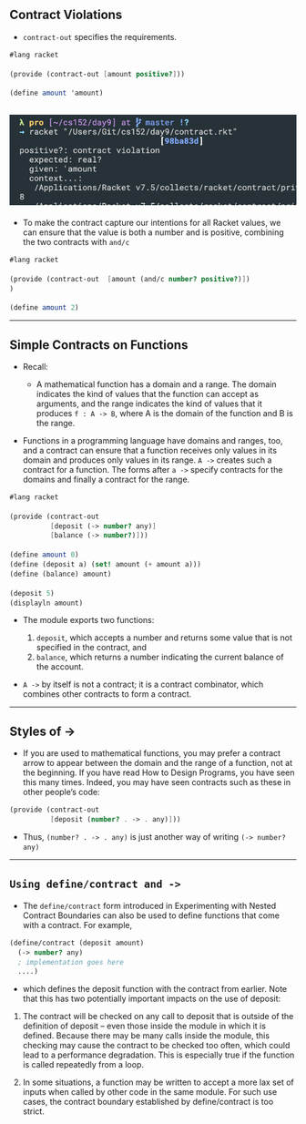 ## Contract Violations

- `contract-out` specifies the requirements.
```scheme
#lang racket
 
(provide (contract-out [amount positive?]))
 
(define amount 'amount)
```
![](img/2020-03-02-09-20-17.png)
---

- To make the contract capture our intentions for all Racket values, 
we can ensure that the value is both a number and is positive, combining the two contracts with `and/c`
```scheme
#lang racket

(provide (contract-out  [amount (and/c number? positive?)])
)

(define amount 2)
```
---

## Simple Contracts on Functions
- Recall:
  - A mathematical function has a domain and a range. 
    The domain indicates the kind of values that the function can accept as arguments, 
    and the range indicates the kind of values that it produces
    `f : A -> B`,  where A is the domain of the function and B is the range.

- Functions in a programming language have domains and ranges, too, 
  and a contract can ensure that a function receives only values in its domain 
  and produces only values in its range.
  `A ->` creates such a contract for a function. 
  The forms after `a ->` specify contracts for the domains and finally a contract for the range.

```scheme
#lang racket
 
(provide (contract-out
          [deposit (-> number? any)]
          [balance (-> number?)]))
 
(define amount 0)
(define (deposit a) (set! amount (+ amount a)))
(define (balance) amount)

(deposit 5)
(displayln amount)
```
- The module exports two functions:
  1. `deposit`, which accepts a number and returns some value that is not specified in the contract, and
  2. `balance`, which returns a number indicating the current balance of the account.

- `A ->` by itself is not a contract; 
  it is a contract combinator, which combines other contracts to form a contract.
---


## Styles of ->
- If you are used to mathematical functions, 
  you may prefer a contract arrow to appear between the domain and the range of a function, 
  not at the beginning. If you have read How to Design Programs, you have seen this many times. 
  Indeed, you may have seen contracts such as these in other people’s code:
```scheme
(provide (contract-out
          [deposit (number? . -> . any)]))
```
- Thus,
`(number? . -> . any)`
is just another way of writing
`(-> number? any)`
---


## `Using define/contract and ->`
- The `define/contract` form introduced in Experimenting with Nested Contract Boundaries 
  can also be used to define functions that come with a contract. For example,
```scheme
(define/contract (deposit amount)
  (-> number? any)
  ; implementation goes here
  ....)
```
- which defines the deposit function with the contract from earlier. 
  Note that this has two potentially important impacts on the use of deposit:
1. The contract will be checked on any call to deposit that is outside of the definition of deposit – even those inside the 
   module in which it is defined. 
   Because there may be many calls inside the module, this checking may cause the contract to be checked too often, 
   which could lead to a performance degradation. This is especially true if the function is called repeatedly from a loop.

2. In some situations, a function may be written to accept a more lax set of inputs when 
   called by other code in the same module. 
   For such use cases, the contract boundary established by define/contract is too strict.
```scheme
```



```scheme
```





```scheme
```


```scheme
```



```scheme
```



